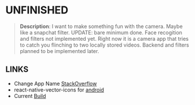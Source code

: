 # UNFINISHED

>**Description**: I want to make something fun with the camera. Maybe like a snapchat filter.
UPDATE: bare minimum done. Face recogition and filters not implemented yet. Right now it is a camera app that tries to catch you flinching to two locally stored videos. Backend and filters planned to be implemented later.

## LINKS
* Change App Name [StackOverflow](https://stackoverflow.com/questions/34794679/change-app-name-in-react-native)
* react-native-vector-icons for [android](https://github.com/oblador/react-native-vector-icons/blob/master/README.md#android-setup)
* Current [Build](https://drive.google.com/drive/folders/1HOV4TXsEq9Ghcs-i6hrB-IGjZOAKqpNf?usp=sharing)
